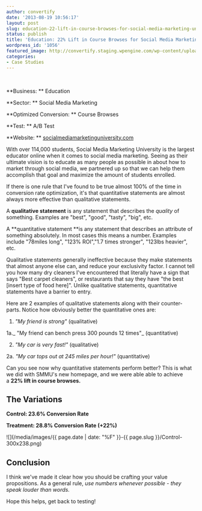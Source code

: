 ```yaml
---
author: convertify
date: '2013-08-19 10:56:17'
layout: post
slug: education-22-lift-in-course-browses-for-social-media-marketing-university
status: publish
title: 'Education: 22% Lift in Course Browses for Social Media Marketing University'
wordpress_id: '1056'
featured_image: http://convertify.staging.wpengine.com/wp-content/uploads/2013/08/Screen-Shot-2013-07-31-at-3.22.17-AM.png
categories:
- Case Studies
---
```


 

**Business: **
Education

**Sector: **
Social Media Marketing

**Optimized Conversion: **
Course Browses

**Test: **
A/B Test

**Website: **
[socialmediamarketinguniversity.com](http://socialmediamarketinguniversity.com)
 

With over 114,000 students, Social Media Marketing University is the largest educator online when it comes to social media marketing. Seeing as their ultimate vision is to educate as many people as possible in about how to market through social media, we partnered up so that we can help them accomplish that goal and maximize the amount of students enrolled.

If there is one rule that I've found to be true almost 100% of the time in conversion rate optimization, it's that quantitative statements are almost always more effective than qualitative statements.

A **qualitative statement** is any statement that describes the _quality_ of something. Examples are "best", "good", "tasty", "big", etc.

A **quantitative statement **is any statement that describes an attribute of something absolutely. In most cases this means a number. Examples include "78miles long", "123% ROI","1.7 times stronger", "123lbs heavier", etc.

Qualitative statements generally ineffective because they make statements that almost anyone else can, and reduce your exclusivity factor. I cannot tell you how many dry cleaners I've encountered that literally have a sign that says "Best carpet cleaners", or restaurants that say they have "the best [insert type of food here]". Unlike qualitative statements, quantitative statements have a barrier to entry.

Here are 2 examples of qualitative statements along with their counter-parts. Notice how obviously better the quantitative ones are:

1. _"My friend is strong"_ (qualitative)

1a._ "My friend can bench press 300 pounds 12 times"_ (quantitative)

2. _"My car is very fast!"_ (qualitative)

2a. _"My car tops out at 245 miles per hour!"_ (quantitative)

Can you see now why quantitative statements perform better? This is what we did with SMMU's new homepage, and we were able able to achieve a **22% lift in course browses.**

## The Variations

**Control: 23.6% Conversion Rate**

**Treatment: 28.8% Conversion Rate (+22%)**

![](/media/images/{{ page.date | date: "%F" }}-{{ page.slug }}/Control-300x238.png)

## Conclusion

I think we've made it clear how you should be crafting your value propositions. As a general rule, _use numbers whenever possible - they speak louder than words._

Hope this helps, get back to testing!
